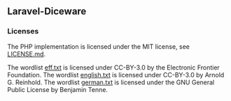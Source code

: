 ## Laravel-Diceware

### Licenses

The PHP implementation is licensed under the MIT license, see [LICENSE.md](LICENSE.md).

The wordlist [eff.txt](wordlists/eff.txt) is licensed under CC-BY-3.0 by the Electronic Frontier Foundation.
The wordlist [english.txt](wordlists/english.txt) is licensed under CC-BY-3.0 by Arnold G. Reinhold.
The wordlist [german.txt](wordlists/german.txt) is licensed under the GNU General Public License by Benjamin Tenne.